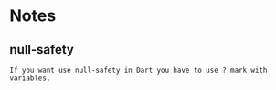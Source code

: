 # Notes

## null-safety

```
If you want use null-safety in Dart you have to use ? mark with variables.
```